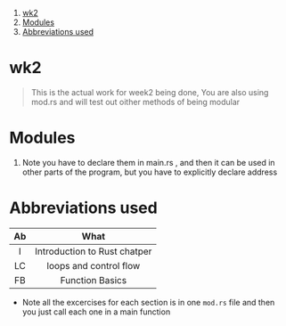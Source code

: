 
1. [wk2](#wk2)
2. [Modules](#modules)
3. [Abbreviations used](#abbreviations-used)


# wk2 

> This is the actual work for week2 being done, You are also using mod.rs and will test out oither methods of being modular

# Modules

1. Note you have to declare them in main.rs , and then it can be used in other parts of the program, but you have to explicitly declare address

# Abbreviations used 

Ab | What 
:--: | :--:
I | Introduction to Rust chatper
LC | loops and control flow 
FB | Function Basics

- Note all the excercises for each section is in one `mod.rs` file and then you just call each one in a main function